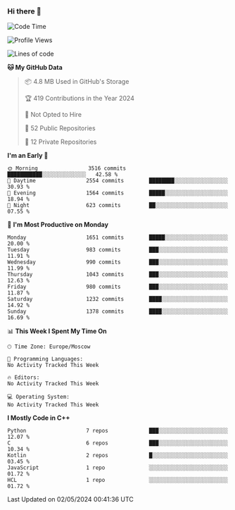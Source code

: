 ### Hi there 👋

<!--
**SemenMartynov/SemenMartynov** is a ✨ _special_ ✨ repository because its `README.md` (this file) appears on your GitHub profile.

Here are some ideas to get you started:

- 🔭 I’m currently working on ...
- 🌱 I’m currently learning ...
- 👯 I’m looking to collaborate on ...
- 🤔 I’m looking for help with ...
- 💬 Ask me about ...
- 📫 How to reach me: ...
- 😄 Pronouns: ...
- ⚡ Fun fact: ...
-->

<!--START_SECTION:waka-->
![Code Time](http://img.shields.io/badge/Code%20Time-0%20secs-blue)

![Profile Views](http://img.shields.io/badge/Profile%20Views-0-blue)

![Lines of code](https://img.shields.io/badge/From%20Hello%20World%20I%27ve%20Written-6.8%20million%20lines%20of%20code-blue)

**🐱 My GitHub Data** 

> 📦 4.8 MB Used in GitHub's Storage 
 > 
> 🏆 419 Contributions in the Year 2024
 > 
> 🚫 Not Opted to Hire
 > 
> 📜 52 Public Repositories 
 > 
> 🔑 12 Private Repositories 
 > 
**I'm an Early 🐤** 

```text
🌞 Morning                3516 commits        ███████████░░░░░░░░░░░░░░   42.58 % 
🌆 Daytime                2554 commits        ████████░░░░░░░░░░░░░░░░░   30.93 % 
🌃 Evening                1564 commits        █████░░░░░░░░░░░░░░░░░░░░   18.94 % 
🌙 Night                  623 commits         ██░░░░░░░░░░░░░░░░░░░░░░░   07.55 % 
```
📅 **I'm Most Productive on Monday** 

```text
Monday                   1651 commits        █████░░░░░░░░░░░░░░░░░░░░   20.00 % 
Tuesday                  983 commits         ███░░░░░░░░░░░░░░░░░░░░░░   11.91 % 
Wednesday                990 commits         ███░░░░░░░░░░░░░░░░░░░░░░   11.99 % 
Thursday                 1043 commits        ███░░░░░░░░░░░░░░░░░░░░░░   12.63 % 
Friday                   980 commits         ███░░░░░░░░░░░░░░░░░░░░░░   11.87 % 
Saturday                 1232 commits        ████░░░░░░░░░░░░░░░░░░░░░   14.92 % 
Sunday                   1378 commits        ████░░░░░░░░░░░░░░░░░░░░░   16.69 % 
```


📊 **This Week I Spent My Time On** 

```text
🕑︎ Time Zone: Europe/Moscow

💬 Programming Languages: 
No Activity Tracked This Week

🔥 Editors: 
No Activity Tracked This Week

💻 Operating System: 
No Activity Tracked This Week
```

**I Mostly Code in C++** 

```text
Python                   7 repos             ███░░░░░░░░░░░░░░░░░░░░░░   12.07 % 
C                        6 repos             ███░░░░░░░░░░░░░░░░░░░░░░   10.34 % 
Kotlin                   2 repos             █░░░░░░░░░░░░░░░░░░░░░░░░   03.45 % 
JavaScript               1 repo              ░░░░░░░░░░░░░░░░░░░░░░░░░   01.72 % 
HCL                      1 repo              ░░░░░░░░░░░░░░░░░░░░░░░░░   01.72 % 
```




 Last Updated on 02/05/2024 00:41:36 UTC
<!--END_SECTION:waka-->